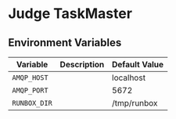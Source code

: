 # Judge TaskMaster

## Environment Variables

| Variable   | Description | Default Value |
|------------|-------------|---------------|
| `AMQP_HOST`  |             | localhost     |
| `AMQP_PORT`  |             | 5672          |
| `RUNBOX_DIR` |             | /tmp/runbox   |